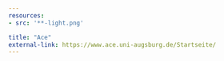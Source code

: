 ```yaml
---
resources:
- src: '**-light.png'

title: "Ace"
external-link: https://www.ace.uni-augsburg.de/Startseite/
---
```



